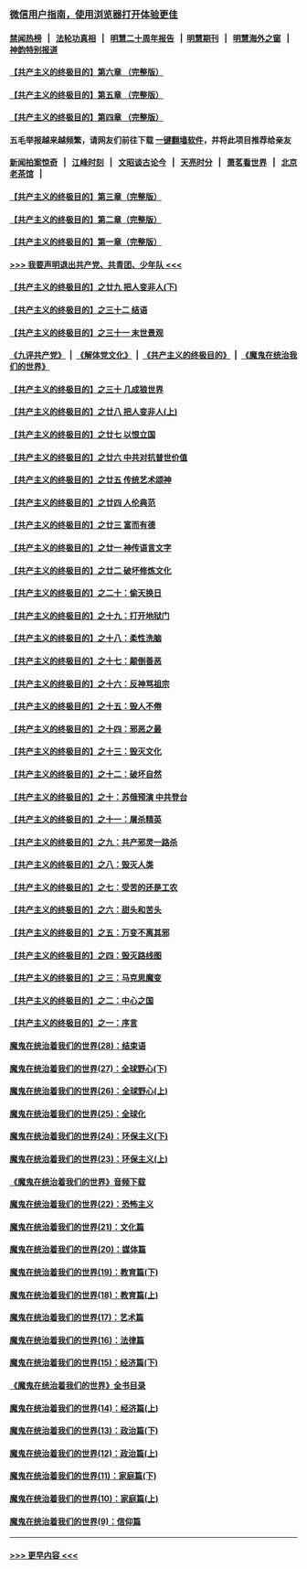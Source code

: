 ### [微信用户指南，使用浏览器打开体验更佳](https://github.com/gfw-breaker/banned-news1/blob/master/indexes/wechat-guide.md?t=0)
#### [禁闻热榜](热点新闻.md?t=0)  &nbsp;&nbsp;|&nbsp;&nbsp; [法轮功真相](https://github.com/gfw-breaker/truth/blob/master/README.md?t=0) &nbsp;&nbsp;|&nbsp;&nbsp; [明慧二十周年报告](https://github.com/gfw-breaker/mh-reports/blob/master/README.md?t=0) &nbsp;&nbsp;|&nbsp;&nbsp;[明慧期刊](https://github.com/gfw-breaker/mh-qikan) &nbsp;&nbsp;|&nbsp;&nbsp; [明慧海外之窗](https://github.com/gfw-breaker/mh-news/blob/master/README.md?t=0) &nbsp;&nbsp;|&nbsp;&nbsp; [神韵特别报道](https://github.com/gfw-breaker/mh-news/blob/master/shenyun.md?t=0)
#### [【共产主义的终极目的】第六章 （完整版）](../pages/nsc422/n11428913.md?t=02032033) 
#### [【共产主义的终极目的】第五章 （完整版）](../pages/nsc422/n11428912.md?t=02032033) 
#### [【共产主义的终极目的】第四章 （完整版）](../pages/nsc422/n11428907.md?t=02032033) 
#### 五毛举报越来越频繁，请网友们前往下载 [一键翻墙软件](https://github.com/gfw-breaker/ssr-accounts)，并将此项目推荐给亲友
#### [新闻拍案惊奇](https://github.com/gfw-breaker/banned-news1/blob/master/pages/link4.md) &nbsp;&nbsp;|&nbsp;&nbsp; [江峰时刻](https://github.com/gfw-breaker/banned-news1/blob/master/pages/link4.md) &nbsp;&nbsp;|&nbsp;&nbsp; [文昭谈古论今](https://github.com/gfw-breaker/banned-news1/blob/master/pages/link4.md) &nbsp;&nbsp;|&nbsp;&nbsp; [天亮时分](https://github.com/gfw-breaker/banned-news1/blob/master/pages/link4.md) &nbsp;&nbsp;|&nbsp;&nbsp; [萧茗看世界](https://github.com/gfw-breaker/banned-news1/blob/master/pages/link4.md) &nbsp;&nbsp;|&nbsp;&nbsp; [北京老茶馆](https://github.com/gfw-breaker/banned-news1/blob/master/pages/link4.md) &nbsp;&nbsp;|&nbsp;&nbsp; 
#### [【共产主义的终极目的】第三章（完整版）](../pages/nsc422/n11428848.md?t=02032033) 
#### [【共产主义的终极目的】第二章（完整版）](../pages/nsc422/n11428831.md?t=02032033) 
#### [【共产主义的终极目的】第一章（完整版）](../pages/nsc422/n11417651.md?t=02032033) 
#### [>>> 我要声明退出共产党、共青团、少年队 <<<](https://github.com/begood0513/goodnews/blob/master/quit/letter.md) 
#### [【共产主义的终极目的】之廿九 把人变非人(下)](../pages/nsc422/n11344140.md?t=02032033) 
#### [【共产主义的终极目的】之三十二 结语](../pages/nsc422/n11360535.md?t=02032033) 
#### [【共产主义的终极目的】之三十一 末世景观](../pages/nsc422/n11351129.md?t=02032033) 
#### [《九评共产党》](https://github.com/begood0513/9ping.md/blob/master/README.md) &nbsp;|&nbsp; [《解体党文化》](../../../../jtdwh.md/blob/master/README.md)  &nbsp;|&nbsp; [《共产主义的终极目的》](../../../../gczydzjmd.md/blob/master/README.md) &nbsp;|&nbsp; [《魔鬼在统治我们的世界》](../../../../mgztzwmdsj.md/blob/master/README.md) 
#### [【共产主义的终极目的】之三十 几成狼世界](../pages/nsc422/n11348280.md?t=02032033) 
#### [【共产主义的终极目的】之廿八 把人变非人(上)](../pages/nsc422/n11340492.md?t=02032033) 
#### [【共产主义的终极目的】之廿七 以恨立国](../pages/nsc422/n11336944.md?t=02032033) 
#### [【共产主义的终极目的】之廿六 中共对抗普世价值](../pages/nsc422/n11324785.md?t=02032033) 
#### [【共产主义的终极目的】之廿五 传统艺术颂神](../pages/nsc422/n11296396.md?t=02032033) 
#### [【共产主义的终极目的】之廿四 人伦典范](../pages/nsc422/n11296397.md?t=02032033) 
#### [【共产主义的终极目的】之廿三 富而有德](../pages/nsc422/n11283598.md?t=02032033) 
#### [【共产主义的终极目的】之廿一 神传语言文字](../pages/nsc422/n11263265.md?t=02032033) 
#### [【共产主义的终极目的】之廿二 破坏修炼文化](../pages/nsc422/n11245728.md?t=02032033) 
#### [【共产主义的终极目的】之二十：偷天换日](../pages/nsc422/n11238846.md?t=02032033) 
#### [【共产主义的终极目的】之十九：打开地狱门](../pages/nsc422/n11206376.md?t=02032033) 
#### [【共产主义的终极目的】之十八：柔性洗脑](../pages/nsc422/n11199994.md?t=02032033) 
#### [【共产主义的终极目的】之十七：颠倒善恶](../pages/nsc422/n11179782.md?t=02032033) 
#### [【共产主义的终极目的】之十六：反神骂祖宗](../pages/nsc422/n11166798.md?t=02032033) 
#### [【共产主义的终极目的】之十五：毁人不倦](../pages/nsc422/n11166792.md?t=02032033) 
#### [【共产主义的终极目的】之十四：邪恶之最](../pages/nsc422/n11150249.md?t=02032033) 
#### [【共产主义的终极目的】之十三：毁灭文化](../pages/nsc422/n11135227.md?t=02032033) 
#### [【共产主义的终极目的】之十二：破坏自然](../pages/nsc422/n11135214.md?t=02032033) 
#### [【共产主义的终极目的】之十：苏俄预演 中共登台](../pages/nsc422/n11118424.md?t=02032033) 
#### [【共产主义的终极目的】之十一：屠杀精英](../pages/nsc422/n11118442.md?t=02032033) 
#### [【共产主义的终极目的】之九：共产邪灵一路杀](../pages/nsc422/n11114139.md?t=02032033) 
#### [【共产主义的终极目的】之八：毁灭人类](../pages/nsc422/n11108503.md?t=02032033) 
#### [【共产主义的终极目的】之七：受苦的还是工农](../pages/nsc422/n11101809.md?t=02032033) 
#### [【共产主义的终极目的】之六：甜头和苦头](../pages/nsc422/n11096971.md?t=02032033) 
#### [【共产主义的终极目的】之五：万变不离其邪](../pages/nsc422/n11091285.md?t=02032033) 
#### [【共产主义的终极目的】之四：毁灭路线图](../pages/nsc422/n11086284.md?t=02032033) 
#### [【共产主义的终极目的】之三：马克思魔变](../pages/nsc422/n11061941.md?t=02032033) 
#### [【共产主义的终极目的】之二：中心之国](../pages/nsc422/n11047728.md?t=02032033) 
#### [【共产主义的终极目的】之一：序言](../pages/nsc422/n11086077.md?t=02032033) 
#### [魔鬼在统治着我们的世界(28)：结束语](../pages/nsc422/n10936246.md?t=02032033) 
#### [魔鬼在统治着我们的世界(27)：全球野心(下)](../pages/nsc422/n10928319.md?t=02032033) 
#### [魔鬼在统治着我们的世界(26)：全球野心(上)](../pages/nsc422/n10900318.md?t=02032033) 
#### [魔鬼在统治着我们的世界(25)：全球化](../pages/nsc422/n10788205.md?t=02032033) 
#### [魔鬼在统治着我们的世界(24)：环保主义(下)](../pages/nsc422/n10695307.md?t=02032033) 
#### [魔鬼在统治着我们的世界(23)：环保主义(上)](../pages/nsc422/n10688613.md?t=02032033) 
#### [《魔鬼在统治着我们的世界》音频下载](../pages/nsc422/n10635553.md?t=02032033) 
#### [魔鬼在统治着我们的世界(22)：恐怖主义](../pages/nsc422/n10614727.md?t=02032033) 
#### [魔鬼在统治着我们的世界(21)：文化篇](../pages/nsc422/n10597706.md?t=02032033) 
#### [魔鬼在统治着我们的世界(20)：媒体篇](../pages/nsc422/n10586579.md?t=02032033) 
#### [魔鬼在统治着我们的世界(19)：教育篇(下)](../pages/nsc422/n10564808.md?t=02032033) 
#### [魔鬼在统治着我们的世界(18)：教育篇(上)](../pages/nsc422/n10526970.md?t=02032033) 
#### [魔鬼在统治着我们的世界(17)：艺术篇](../pages/nsc422/n10499093.md?t=02032033) 
#### [魔鬼在统治着我们的世界(16)：法律篇](../pages/nsc422/n10485969.md?t=02032033) 
#### [魔鬼在统治着我们的世界(15)：经济篇(下)](../pages/nsc422/n10469975.md?t=02032033) 
#### [《魔鬼在统治着我们的世界》全书目录](../pages/nsc422/n10464261.md?t=02032033) 
#### [魔鬼在统治着我们的世界(14)：经济篇(上)](../pages/nsc422/n10457370.md?t=02032033) 
#### [魔鬼在统治着我们的世界(13)：政治篇(下)](../pages/nsc422/n10448270.md?t=02032033) 
#### [魔鬼在统治着我们的世界(12)：政治篇(上)](../pages/nsc422/n10444576.md?t=02032033) 
#### [魔鬼在统治着我们的世界(11)：家庭篇(下)](../pages/nsc422/n10440961.md?t=02032033) 
#### [魔鬼在统治着我们的世界(10)：家庭篇(上)](../pages/nsc422/n10435448.md?t=02032033) 
#### [魔鬼在统治着我们的世界(9)：信仰篇](../pages/nsc422/n10432159.md?t=02032033) 

----
#### [ >>> 更早内容 <<< ](../indexes/nsc422-earlier.md)
